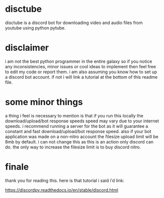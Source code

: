 # disctube
disctube is a discord bot for downloading video and audio files from youtube using python pytube.

# disclaimer
i am not the best python programmer in the entire galaxy so if you notice any inconsistencies, minor issues or cool ideas to implement then feel free to edit my code or report them. i am also assuming you know how to set up a discord bot account. if not i will link a tutorial at the bottom of this readme file. 

# some minor things
a thing i feel is necessary to mention is that if you run this locally the download/upload/bot response speeds speed may vary due to your internet speeds. i recommend running a server for the bot as it will guarantee a constant and fast download/upload/bot response speed. also if your bot application was made on a non-nitro account the filesize upload limit will be 8mb by default. i can not change this as this is an action only discord can do. the only way to increase the filesize limit is to buy discord nitro.

# finale
thank you for reading this. here is that tutorial i said i'd link:

https://discordpy.readthedocs.io/en/stable/discord.html
